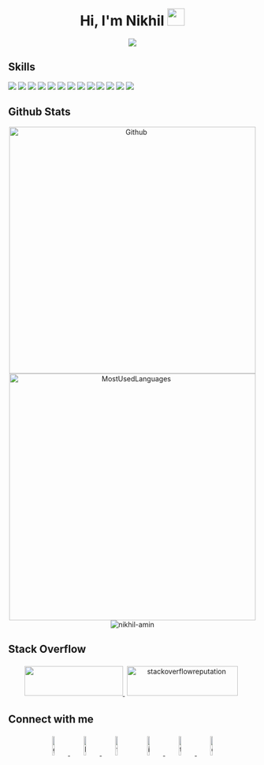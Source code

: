 <h1 align="center">Hi, I'm Nikhil <img src="https://media.giphy.com/media/hvRJCLFzcasrR4ia7z/giphy.gif" width="35"></h1>

<p align="center">
  <a href="https://nikhil-amin.github.io/"><img src="https://readme-typing-svg.herokuapp.com?lines=Computer+Science+Graduate;Full+Stack+Web+Developer;Pencil%20and%20Digital%20Artist;&center=true&width=500&height=50"></a>
</p>

## Skills

![](https://img.shields.io/badge/HTML5-informational?style=flat&logo=html5&logoColor=white&color=e34c26)
![](https://img.shields.io/badge/CSS3-informational?style=flat&logo=css3&logoColor=white&color=264de4)
![](https://img.shields.io/badge/Bootstrap-informational?style=flat&logo=bootstrap&logoColor=white&color=563d7c)
![](https://img.shields.io/badge/JavaScript-informational?style=flat&logo=javascript&logoColor=white&color=f0db4f)
![](https://img.shields.io/badge/Angular-informational?style=flat&logo=angular&logoColor=white&color=dd1b16)
![](https://img.shields.io/badge/NodeJs-informational?style=flat&logo=node.js&logoColor=white&color=68a063)
![](https://img.shields.io/badge/Java-informational?style=flat&logo=java&logoColor=white&color=5382a1)
![](https://img.shields.io/badge/Spring-informational?style=flat&logo=spring&logoColor=white&color=80ea6e)
![](https://img.shields.io/badge/Python-informational?style=flat&logo=python&logoColor=white&color=306998)
![](https://img.shields.io/badge/PHP-informational?style=flat&logo=php&logoColor=white&color=8993be)
![](https://img.shields.io/badge/MySQL-informational?style=flat&logo=mysql&logoColor=white&color=F29111)
![](https://img.shields.io/badge/PostgreSQL-informational?style=flat&logo=postgresql&logoColor=white&color=0064a5)
![](https://img.shields.io/badge/MongoDB-informational?style=flat&logo=mongodb&logoColor=white&color=4DB33D)


## Github Stats

<p align="center">
    <img alt="Github" width="500px" src="https://github-readme-stats.vercel.app/api?username=nikhil-amin&count_private=true&show_icons=true&custom_title=Github&theme=algolia&bg_color=0,000000,130F40&layout=compact&border_radius=8"/> 
    <br>
    <img alt="MostUsedLanguages" width="500px" src="https://github-readme-stats.vercel.app/api/top-langs/?username=nikhil-amin&count_private=true&theme=algolia&bg_color=0,000000,130F40&layout=compact&border_radius=8&langs_count=20"/>
    <br>
    <img src="https://komarev.com/ghpvc/?username=nikhil-amin8&label=Profile%20views&color=0e75b6&style=plastic" alt="nikhil-amin" />
</p>

## Stack Overflow

<p align="center">
	<a href="https://stackoverflow.com/users/9675572/nikhil-amin">
		<img src="https://stackoverflow.com/users/flair/9675572.png?theme=dark" width="200" height="60">
	</a>
	<a href="https://stackoverflow.com/users/9675572/nikhil-amin">
		<img alt="stackoverflowreputation" width="225" height="60" style="padding:5px" src="https://img.shields.io/stackexchange/stackoverflow/r/9675572?color=orange&label=reputation&logo=stackoverflow&style=for-the-badge"/>
	</a>
</p>

## Connect with me

<p align="center">
	<a href="https://github.com/nikhil-amin">
		<img alt="github" width="10%" style="padding:5px" src="https://img.icons8.com/clouds/100/000000/github.png"/>
	</a>
	<a href="https://www.linkedin.com/in/nikhilamin073/">
		<img alt="linkedin" width="10%" style="padding:5px" src="https://img.icons8.com/clouds/100/000000/linkedin.png"/>
	</a>
	<a href="https://www.facebook.com/nikhil.amin.73/"><img alt="facebook" width="10%" style="padding:5px" src="https://img.icons8.com/clouds/100/000000/facebook-new.png"/></a>
	<a href="https://www.instagram.com/nikhilamin073/">
		<img alt="instagram" width="10%" style="padding:5px" src="https://img.icons8.com/clouds/100/000000/instagram.png"/>
	</a>
	<a href="https://twitter.com/nikhilamin073">
		<img alt="twitter" width="10%" style="padding:5px" src="https://img.icons8.com/clouds/100/000000/twitter.png"/>
	</a>
  	<a href="https://discord.gg/v26B9uB">
		<img alt="discord" width="10%" style="padding:5px" src="https://img.icons8.com/clouds/100/000000/discord.png"/>
	</a>
</p>

